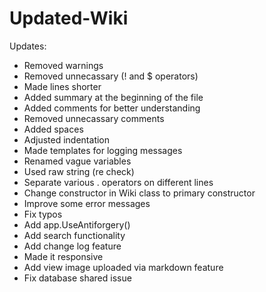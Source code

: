 # Updated-Wiki

Updates:
- Removed warnings
- Removed unnecassary (! and $ operators)
- Made lines shorter
- Added summary at the beginning of the file
- Added comments for better understanding
- Removed unnecassary comments
- Added spaces
- Adjusted indentation
- Made templates for logging messages
- Renamed vague variables
- Used raw string (re check)
- Separate various . operators on different lines
- Change constructor in Wiki class to primary constructor
- Improve some error messages
- Fix typos
- Add app.UseAntiforgery()
- Add search functionality
- Add change log feature
- Made it responsive
- Add view image uploaded via markdown feature
- Fix database shared issue      
